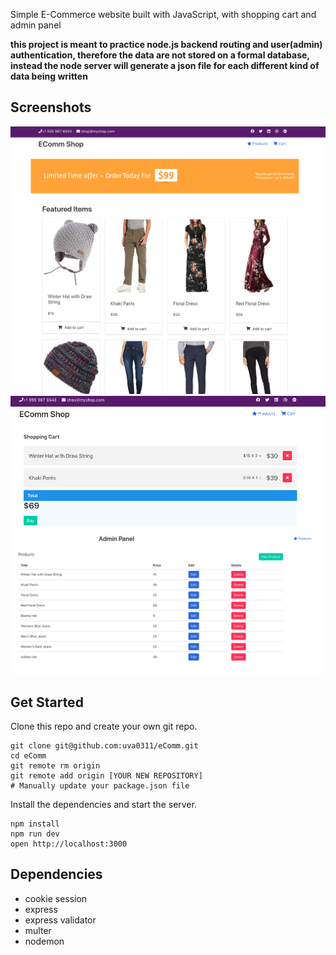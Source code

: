 Simple E-Commerce website built with JavaScript, with shopping cart and admin panel

**this project is meant to practice node.js backend routing and user(admin) authentication, therefore the data are not stored on a formal database, instead the node server will generate a json file for each different kind of data being written**

## Screenshots

!["Screenshot of homepage"](https://github.com/uva0311/eComm/blob/master/public/images/homepage.png)
!["Screenshot of shopping cart"](https://github.com/uva0311/eComm/blob/master/public/images/cart.png)
!["Screenshot of admin panel"](https://github.com/uva0311/eComm/blob/master/public/images/admin.png)

## Get Started

Clone this repo and create your own git repo.

```
git clone git@github.com:uva0311/eComm.git
cd eComm
git remote rm origin
git remote add origin [YOUR NEW REPOSITORY]
# Manually update your package.json file
```

Install the dependencies and start the server.

```
npm install
npm run dev
open http://localhost:3000
```

## Dependencies

- cookie session
- express
- express validator
- multer
- nodemon
